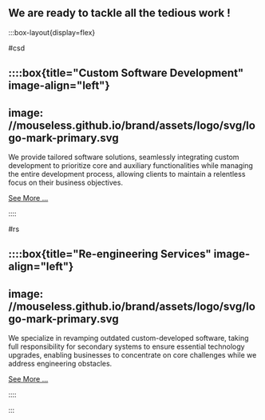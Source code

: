 ## We are ready to tackle all the tedious work !

:::box-layout{display=flex}

#csd

::::box{title="Custom Software Development" image-align="left"}
---
image: //mouseless.github.io/brand/assets/logo/svg/logo-mark-primary.svg
---

We provide tailored software solutions, seamlessly integrating custom
development to prioritize core and auxiliary functionalities while managing the
entire development process, allowing clients to maintain a relentless focus on
their business objectives.

[See More ...](services.md)

::::

#rs

::::box{title="Re-engineering Services" image-align="left"}
---
image: //mouseless.github.io/brand/assets/logo/svg/logo-mark-primary.svg
---

We specialize in revamping outdated custom-developed software, taking full
responsibility for secondary systems to ensure essential technology upgrades,
enabling businesses to concentrate on core challenges while we address
engineering obstacles.

[See More ...](services.md)

::::

:::
